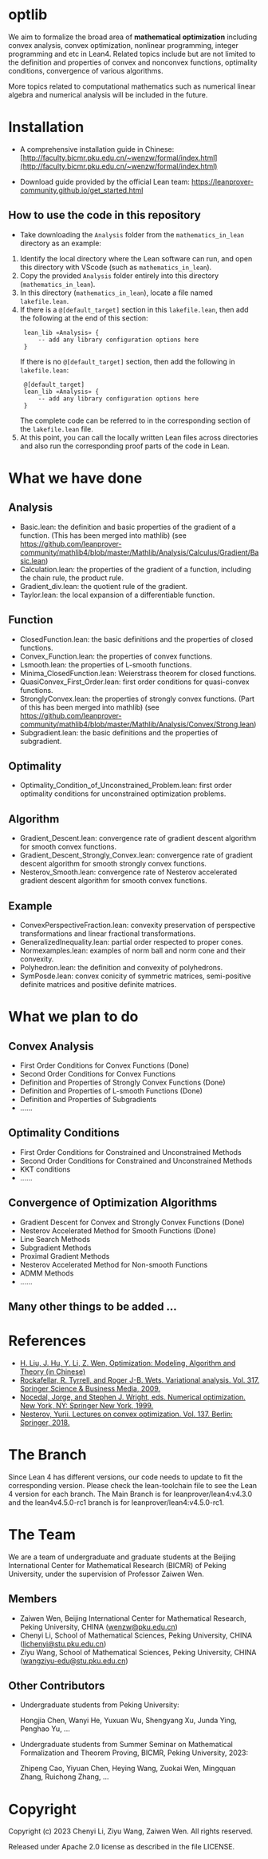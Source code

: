 # optlib
We aim to formalize the broad area of **mathematical optimization** including convex analysis, convex optimization, nonlinear programming, integer programming and etc in Lean4. Related topics include but are not limited to the definition and properties of convex and nonconvex functions, optimality conditions, convergence of various algorithms.

More topics related to computational mathematics such as numerical linear algebra and numerical analysis will be included in the future.

# Installation

- A comprehensive installation guide in Chinese:
[http://faculty.bicmr.pku.edu.cn/~wenzw/formal/index.html](http://faculty.bicmr.pku.edu.cn/~wenzw/formal/index.html)

- Download guide provided by the official Lean team:
https://leanprover-community.github.io/get_started.html

## How to use the code in this repository

- Take downloading the `Analysis` folder from the `mathematics_in_lean` directory as an example:

1. Identify the local directory where the Lean software can run, and open this directory with VScode (such as `mathematics_in_lean`).
2. Copy the provided `Analysis` folder entirely into this directory (`mathematics_in_lean`).
3. In this directory (`mathematics_in_lean`), locate a file named `lakefile.lean`.
4. If there is a `@[default_target]` section in this `lakefile.lean`, then add the following at the end of this section:
   ```
    lean_lib «Analysis» {
        -- add any library configuration options here
    }
   ```
   If there is no `@[default_target]` section, then add the following in `lakefile.lean`:
   ```
    @[default_target]
    lean_lib «Analysis» {
        -- add any library configuration options here
    }
   ```
    The complete code can be referred to in the corresponding section of the `lakefile.lean` file.
5. At this point, you can call the locally written Lean files across directories and also run the corresponding proof parts of the code in Lean.

# What we have done

## Analysis
- Basic.lean: the definition and basic properties of the gradient of a function. (This has been merged into mathlib) (see https://github.com/leanprover-community/mathlib4/blob/master/Mathlib/Analysis/Calculus/Gradient/Basic.lean)
- Calculation.lean: the properties of the gradient of a function, including the chain rule, the product rule.
- Gradient_div.lean: the quotient rule of the gradient.
- Taylor.lean: the local expansion of a differentiable function.

## Function
- ClosedFunction.lean: the basic definitions and the properties of closed functions.
- Convex_Function.lean: the properties of convex functions.
- Lsmooth.lean: the properties of L-smooth functions.
- Minima_ClosedFunction.lean: Weierstrass theorem for closed functions.
- QuasiConvex_First_Order.lean: first order conditions for quasi-convex functions.
- StronglyConvex.lean: the properties of strongly convex functions. (Part of this has been merged into mathlib) (see https://github.com/leanprover-community/mathlib4/blob/master/Mathlib/Analysis/Convex/Strong.lean)
- Subgradient.lean: the basic definitions and the properties of subgradient.

## Optimality
- Optimality_Condition_of_Unconstrained_Problem.lean: first order optimality conditions for unconstrained optimization problems.

## Algorithm
- Gradient_Descent.lean: convergence rate of gradient descent algorithm for smooth convex functions.
- Gradient_Descent_Strongly_Convex.lean: convergence rate of gradient descent algorithm for smooth strongly convex functions.
- Nesterov_Smooth.lean: convergence rate of Nesterov accelerated gradient descent algorithm for smooth convex functions.

## Example
- ConvexPerspectiveFraction.lean: convexity preservation of perspective transformations and linear fractional transformations.
- GeneralizedInequality.lean: partial order respected to proper cones.
- Normexamples.lean: examples of norm ball and norm cone and their convexity.
- Polyhedron.lean: the definition and convexity of polyhedrons.
- SymPosde.lean: convex conicity of symmetric matrices, semi-positive definite matrices and positive definite matrices.

# What we plan to do

## Convex Analysis

- First Order Conditions for Convex Functions (Done)
- Second Order Conditions for Convex Functions
- Definition and Properties of Strongly Convex Functions (Done)
- Definition and Properties of L-smooth Functions (Done)
- Definition and Properties of Subgradients
- ......

## Optimality Conditions

- First Order Conditions for Constrained and Unconstrained Methods
- Second Order Conditions for Constrained and Unconstrained Methods
- KKT conditions
- ......

## Convergence of Optimization Algorithms

- Gradient Descent for Convex and Strongly Convex Functions (Done)
- Nesterov Accelerated Method for Smooth Functions (Done)
- Line Search Methods
- Subgradient Methods
- Proximal Gradient Methods 
- Nesterov Accelerated Method for Non-smooth Functions
- ADMM Methods
- ......

## Many other things to be added ...

# References
- [H. Liu, J. Hu, Y. Li, Z. Wen, Optimization: Modeling, Algorithm and Theory (in Chinese)](http://faculty.bicmr.pku.edu.cn/~wenzw/optbook.html)
- [Rockafellar, R. Tyrrell, and Roger J-B. Wets. Variational analysis. Vol. 317. Springer Science & Business Media, 2009.](https://link.springer.com/book/10.1007/978-3-642-02431-3)
- [Nocedal, Jorge, and Stephen J. Wright, eds. Numerical optimization. New York, NY: Springer New York, 1999.](https://link.springer.com/chapter/10.1007/0-387-22742-3_18)
- [Nesterov, Yurii. Lectures on convex optimization. Vol. 137. Berlin: Springer, 2018.](https://link.springer.com/book/10.1007/978-3-319-91578-4)

# The Branch
Since Lean 4 has different versions, our code needs to update to fit the corresponding version. Please check the lean-toolchain file to see the Lean 4 version for each branch.
The Main Branch is for leanprover/lean4:v4.3.0 and the lean4v4.5.0-rc1 branch is for leanprover/lean4:v4.5.0-rc1.

# The Team
We are a team of undergraduate and graduate students at the Beijing International Center for Mathematical Research (BICMR) of Peking University, under the supervision of Professor Zaiwen Wen.

## Members

- Zaiwen Wen, Beijing International Center for Mathematical Research, Peking University, CHINA (wenzw@pku.edu.cn)
- Chenyi Li, School of Mathematical Sciences, Peking University, CHINA (lichenyi@stu.pku.edu.cn)
- Ziyu Wang, School of Mathematical Sciences, Peking University, CHINA (wangziyu-edu@stu.pku.edu.cn)

## Other Contributors
- Undergraduate students from Peking University:

   Hongjia Chen, Wanyi He, Yuxuan Wu, Shengyang Xu, Junda Ying, Penghao Yu, ...

- Undergraduate students from Summer Seminar on Mathematical Formalization and Theorem Proving, BICMR, Peking University, 2023:

    Zhipeng Cao, Yiyuan Chen, Heying Wang, Zuokai Wen, Mingquan Zhang, Ruichong Zhang, ... 

# Copyright

Copyright (c) 2023 Chenyi Li, Ziyu Wang, Zaiwen Wen. All rights reserved.

Released under Apache 2.0 license as described in the file LICENSE.
